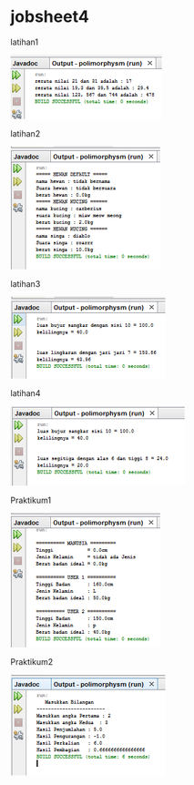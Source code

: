 # jobsheet4

latihan1

![alt text](https://github.com/anisanisah05/jobsheet4/blob/master/1.PNG)

latihan2

![alt text](https://github.com/anisanisah05/jobsheet4/blob/master/2.PNG)

latihan3

![alt text](https://github.com/anisanisah05/jobsheet4/blob/master/3.PNG)

latihan4

![alt text](https://github.com/anisanisah05/jobsheet4/blob/master/4.PNG)

Praktikum1

![alt text](https://github.com/anisanisah05/jobsheet4/blob/master/p1.PNG)

Praktikum2

![alt text](https://github.com/anisanisah05/jobsheet4/blob/master/p2.PNG)

